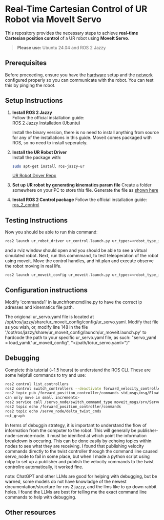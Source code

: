 # Real-Time Cartesian Control of UR Robot via MoveIt Servo

This repository provides the necessary steps to achieve **real-time Cartesian position control** of a UR robot using **MoveIt Servo**.

> **Please use:** Ubuntu 24.04 and ROS 2 Jazzy


## Prerequisites

Before proceeding, ensure you have the [hardware](https://docs.universal-robots.com/Universal_Robots_ROS2_Documentation/doc/ur_client_library/doc/setup/robot_setup.html#robot-setup) setup and the [network](https://docs.universal-robots.com/Universal_Robots_ROS2_Documentation/doc/ur_client_library/doc/setup/network_setup.html#network-setup) configured properly so you can communicate with the robot. You can test this by pinging the robot.

## Setup Instructions

1. **Install ROS 2 Jazzy**  
   Follow the official installation guide:  
   [ROS 2 Jazzy Installation (Ubuntu)](https://docs.ros.org/en/jazzy/Installation/Ubuntu-Install-Debs.html)

   Install the binary version, there is no need to install anything from source for any of the installations in this guide. Moveit comes packaged with ROS, so no need to install seperately. 

3. **Install the UR Robot Driver**  
   Install the package with:
   ```bash
   sudo apt-get install ros-jazzy-ur
   ```
   [UR Robot Driver Repo](https://github.com/UniversalRobots/Universal_Robots_ROS2_Driver)

4. **Set up UR robot by generating kinematics param file**
   Create a folder somewhere on your PC to store this file. Generate the file as [shown here](https://docs.universal-robots.com/Universal_Robots_ROS2_Documentation/doc/ur_robot_driver/ur_robot_driver/doc/installation/robot_setup.html#extract-calibration-information)

5. **Install ROS 2 Control package**
    Follow the official installation guide:  
    [ros_2_control](https://control.ros.org/jazzy/doc/getting_started/getting_started.html)

## Testing Instructions

   Now you should be able to run this command:
   ```bash
   ros2 launch ur_robot_driver ur_control.launch.py ur_type:=<robot_type_ie_'ur16e'> robot_ip:=<robot_ip> kinematics_params_file:= <path_to_yaml_calibration_file> headless_mode:=True
   ```
   and a rviz window should open and you should be able to see a virtual simulated robot.
   Next, run this commmand, to test teleoperation of the robot using moveit. Move the control handles, and hit plan and execute observe the robot moving in real life. 
   ```bash
   ros2 launch ur_moveit_config ur_moveit.launch.py ur_type:=<robot_type_ie_'ur16e'> launch_rviz:=true launch_servo:=true
   ```
## Configuration instructions
   Modify 'commands1' in launchfromcmdline.py to have the correct ip adresses and kinematics file path.

   The origional ur_servo.yaml file is located at /opt/ros/jazzy/share/ur_moveit_config/config/ur_servo.yaml. Modify that file as you wish, or, modify line 148 in the file '/opt/ros/jazzy/share/ur_moveit_config/launch/ur_moveit.launch.py'    to hardcode the path to your specific ur_servo.yaml file, as such: "servo_yaml = load_yaml("ur_moveit_config", "</path/to/ur_servo.yaml>")"
## Debugging
   Complete [this tutorial](https://docs.ros.org/en/jazzy/Tutorials/Beginner-CLI-Tools.html) (~1.5 hours) to understand the ROS CLI.
   These are some helpfull commands to try and use:
   ```bash
   ros2 control list_controllers
   ros2 control switch_controllers --deactivate forward_velocity_controller --deactivate scaled_joint_trajectory_controller --activate forward_position_controller
   ros2 topic pub /forward_position_controller/commands std_msgs/msg/Float64MultiArray "data: [1.27, -1.56, 1.6, -1.57, -1.59, 1.7]" <replace data with coordinates that are the same as those shown on the TP, forward position controller
   can only move in small increments>
   ros2 service call /servo_node/switch_command_type moveit_msgs/srv/ServoCommandType "{command_type: 1}"
   ros2 topic echo /forward_position_controller/commands
   ros2 topic echo /servo_node/delta_twist_cmds
   rqt_graph
   ```
   In terms of debuggin strategy, it is important to understand the flow of information from the computer to the robot. This will generally be publisher-node-service-node. It must be idenified at which point the information breakdown is      occuring. This can be done easily by echoing topics within nodes to see what they are receiving.
   I found that publishing velocity commands directly to the twist controller through the command line caused servo_node to fail in some place, but when I made a python script using rclpy to set up a publisher and publish the velocity        commands to the twist controllre automatically, it worked fine. 

   note: ChatGPT and other LLMs are good for helping with debugging, but be warned, some models do not have knowladge of the newest documentation/structure for ros 2 jazzy, and the llms like to go down rabbit holes. I found the LLMs are      best for telling me the exact command line commands to help with debugging. 
   ## Other resources


